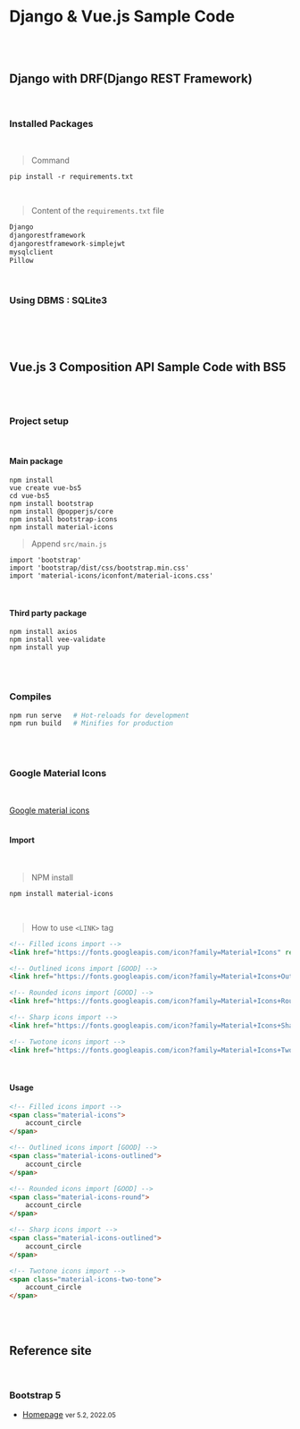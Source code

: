 # Django & Vue.js Sample Code
<br/><br/>


## Django with DRF(Django REST Framework)
<br/>

### Installed Packages
<br/>

> Command
```command
pip install -r requirements.txt
```
<br/>

> Content of the `requirements.txt` file
```python
Django
djangorestframework
djangorestframework-simplejwt
mysqlclient
Pillow
```
<br/>

### Using DBMS : SQLite3
<br/><br/><br/>


## Vue.js 3 Composition API Sample Code with BS5
<br/><br/>

### Project setup
<br/>

#### Main package
```
npm install
vue create vue-bs5
cd vue-bs5
npm install bootstrap
npm install @popperjs/core
npm install bootstrap-icons
npm install material-icons
```
> Append `src/main.js`
```
import 'bootstrap'
import 'bootstrap/dist/css/bootstrap.min.css'
import 'material-icons/iconfont/material-icons.css'
```
<br/>

#### Third party package
```
npm install axios
npm install vee-validate
npm install yup
```
<br/><br/>


### Compiles
```python
npm run serve   # Hot-reloads for development
npm run build   # Minifies for production
```
<br/><br/>


### Google Material Icons
<br/>

[Google material icons](https://fonts.google.com/icons?selected=Material+Icons)
<br/><br/>

#### Import
<br/>

> NPM install
```
npm install material-icons
```
<br/>

> How to use `<LINK>` tag

```html
<!-- Filled icons import -->
<link href="https://fonts.googleapis.com/icon?family=Material+Icons" rel="stylesheet">

<!-- Outlined icons import [GOOD] -->
<link href="https://fonts.googleapis.com/icon?family=Material+Icons+Outlined" rel="stylesheet">

<!-- Rounded icons import [GOOD] -->
<link href="https://fonts.googleapis.com/icon?family=Material+Icons+Rounded" rel="stylesheet">

<!-- Sharp icons import -->
<link href="https://fonts.googleapis.com/icon?family=Material+Icons+Sharp" rel="stylesheet">

<!-- Twotone icons import -->
<link href="https://fonts.googleapis.com/icon?family=Material+Icons+Twotone" rel="stylesheet">
```
<br/>

#### Usage
```html
<!-- Filled icons import -->
<span class="material-icons">
    account_circle
</span>

<!-- Outlined icons import [GOOD] -->
<span class="material-icons-outlined">
    account_circle
</span>

<!-- Rounded icons import [GOOD] -->
<span class="material-icons-round">
    account_circle
</span>

<!-- Sharp icons import -->
<span class="material-icons-outlined">
    account_circle
</span>

<!-- Twotone icons import -->
<span class="material-icons-two-tone">
    account_circle
</span>
```
<br/><br/>


## Reference site
<br/>

### Bootstrap 5
* [Homepage](https://getbootstrap.com/) <small>ver 5.2, 2022.05</small>

<br/>
